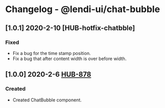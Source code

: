 # Changelog - @lendi-ui/chat-bubble

## [1.0.1] 2020-2-10 [HUB-hotfix-chatbble]
### Fixed
- Fix a bug for the time stamp position.
- Fix a bug that after content width is over before width.

## [1.0.0] 2020-2-6 [HUB-878](https://creditandfinance.atlassian.net/browse.HUB-878)
### Created
- Created ChatBubble component.